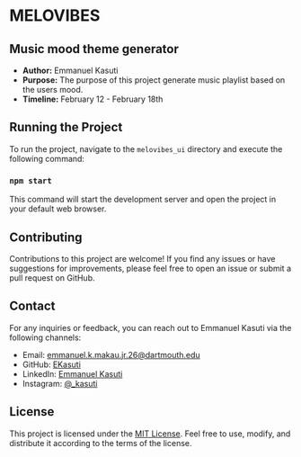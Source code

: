 # MELOVIBES

## Music mood theme generator

- **Author:** Emmanuel Kasuti
- **Purpose:** The purpose of this project generate music playlist based on the users mood.
- **Timeline:** February 12 - February 18th

## Running the Project

To run the project, navigate to the `melovibes_ui` directory and execute the following command:

### `npm start`

This command will start the development server and open the project in your default web browser.

## Contributing

Contributions to this project are welcome! If you find any issues or have suggestions for improvements, please feel free to open an issue or submit a pull request on GitHub.


## Contact

For any inquiries or feedback, you can reach out to Emmanuel Kasuti via the following channels:

- Email: emmanuel.k.makau.jr.26@dartmouth.edu
- GitHub: [EKasuti](https://github.com/EKasuti)
- LinkedIn: [Emmanuel Kasuti](https://www.linkedin.com/in/emmanuel-kasuti/)
- Instagram: [@_kasuti](https://www.instagram.com/_kasuti/)

## License

This project is licensed under the [MIT License](LICENSE). Feel free to use, modify, and distribute it according to the terms of the license.
